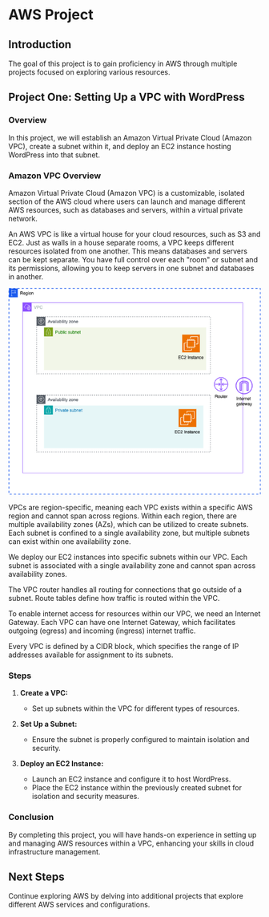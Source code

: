 # AWS Project

## Introduction

The goal of this project is to gain proficiency in AWS through multiple projects focused on exploring various resources.

## Project One: Setting Up a VPC with WordPress

### Overview

In this project, we will establish an Amazon Virtual Private Cloud (Amazon VPC), create a subnet within it, and deploy an EC2 instance hosting WordPress into that subnet.

### Amazon VPC Overview

Amazon Virtual Private Cloud (Amazon VPC) is a customizable, isolated section of the AWS cloud where users can launch and manage different AWS resources, such as databases and servers, within a virtual private network.

An AWS VPC is like a virtual house for your cloud resources, such as S3 and EC2. Just as walls in a house separate rooms, a VPC keeps different resources isolated from one another. This means databases and servers can be kept separate. You have full control over each "room" or subnet and its permissions, allowing you to keep servers in one subnet and databases in another.

![AWS VPC Diagram](assets/vpc-project//aws_vpc_diagram.png)

VPCs are region-specific, meaning each VPC exists within a specific AWS region and cannot span across regions. Within each region, there are multiple availability zones (AZs), which can be utilized to create subnets. Each subnet is confined to a single availability zone, but multiple subnets can exist within one availability zone.

We deploy our EC2 instances into specific subnets within our VPC. Each subnet is associated with a single availability zone and cannot span across availability zones.

The VPC router handles all routing for connections that go outside of a subnet. Route tables define how traffic is routed within the VPC.

To enable internet access for resources within our VPC, we need an Internet Gateway. Each VPC can have one Internet Gateway, which facilitates outgoing (egress) and incoming (ingress) internet traffic.

Every VPC is defined by a CIDR block, which specifies the range of IP addresses available for assignment to its subnets.

### Steps

1. **Create a VPC:**
   - Set up subnets within the VPC for different types of resources.

2. **Set Up a Subnet:**
   - Ensure the subnet is properly configured to maintain isolation and security.

3. **Deploy an EC2 Instance:**
   - Launch an EC2 instance and configure it to host WordPress.
   - Place the EC2 instance within the previously created subnet for isolation and security measures.

### Conclusion

By completing this project, you will have hands-on experience in setting up and managing AWS resources within a VPC, enhancing your skills in cloud infrastructure management.

## Next Steps

Continue exploring AWS by delving into additional projects that explore different AWS services and configurations.



